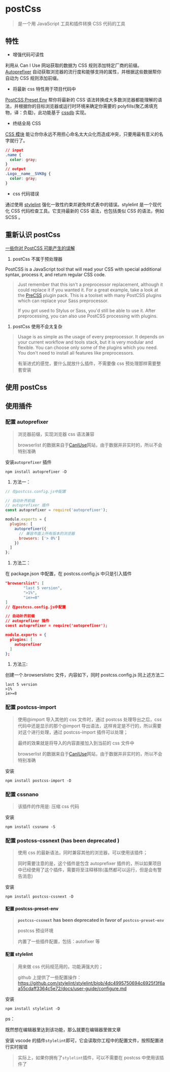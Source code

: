 # postCss

> 是一个用 JavaScript 工具和插件转换 CSS 代码的工具

## 特性

- 增强代码可读性

利用从 Can I Use 网站获取的数据为 CSS 规则添加特定厂商的前缀。 [Autoprefixer](https://github.com/postcss/autoprefixer) 自动获取浏览器的流行度和能够支持的属性，并根据这些数据帮你自动为 CSS 规则添加前缀。

- 将最新 css 特性用于项目代码中

[PostCSS Preset Env](https://preset-env.cssdb.org/) 帮你将最新的 CSS 语法转换成大多数浏览器都能理解的语法，并根据你的目标浏览器或运行时环境来确定你需要的 polyfills(聚乙烯填充物，译：负载)，此功能基于 [cssdb](https://cssdb.org/) 实现。

- 终结全局 CSS

[CSS 模块](https://github.com/css-modules/css-modules) 能让你你永远不用担心命名太大众化而造成冲突，只要用最有意义的名字就行了。

```CSS
// input
.name {
  color: gray;
}
// output
.Logo__name__SVK0g {
  color: gray;
}
```

- css 代码错误

通过使用 [stylelint](https://stylelint.io/) 强化一致性约束并避免样式表中的错误。stylelint 是一个现代化 CSS 代码检查工具。它支持最新的 CSS 语法，也包括类似 CSS 的语法，例如 SCSS 。

## 重新认识 postCss

[一些你对 PostCSS 可能产生的误解](http://julian.io/some-things-you-may-think-about-postcss-and-you-might-be-wrong)

1. postCss 不属于预处理器

PostCSS is a JavaScript tool that will read your CSS with special additional syntax, process it, and return regular CSS code.

> Just remember that this isn't a preprocessor replacement, although it could replace it if you wanted it. For a great example, take a look at the [PreCSS](https://github.com/jonathantneal/precss) plugin pack. This is a toolset with many PostCSS plugins which can replace your Sass preprocessor.
>
> If you got used to Stylus or Sass, you'd still be able to use it. After preprocessing, you can also use PostCSS processing with plugins.

1. postCss 使用不会太复杂

> Usage is as simple as the usage of every preprocessor. It depends on your current workflow and tools stack, but it is very modular and flexible. You can choose only some of the plugins which you need. You don't need to install all features like preprocessors.
>
> 有渐进式的感觉，要什么就放什么插件，不需要像 css 预处理那样需要整套安装

## 使用 postCss

## 使用插件

### 配置 autoprefixer

> 浏览器前缀，实现浏览器 css 语法兼容
>
> browserlist 的数据来自于[CanIUse](http://caniuse.com/)网站，由于数据并非实时的，所以不会特别准确

安装`autoprefixer` 插件

```Shell
npm install autoprefixer -D
```

1. 方法一：

```JavaScript
// 在postcss.config.js中配置

// 自动补齐前缀
// autoprefixer 插件
const autoprefixer = require('autoprefixer');

module.exports = {
  plugins: [
    autoprefixer({
      // 兼容市面上所有版本的浏览器
      browsers: ['> 0%']
    })
  ]
};
```

1. 方法二：

在 package.json 中配置，在 postcss.config.js 中只是引入插件

```JSON
"browserslist": [
        "last 5 version",
        ">1%",
        "ie>=8"
]
// 在postcss.config.js中配置

// 自动补齐前缀
// autoprefixer 插件
const autoprefixer = require('autoprefixer');

module.exports = {
  plugins: [
    autoprefixer
  ]
};
```

1. 方法三:

创建一个.browserslistrc 文件，内容如下，同时 postcss.config.js 同上述方法二

```Shell
last 5 version
>1%
ie>=8
```

### 配置 postcss-import

> 使用@import 导入其他的 css 文件时，通过 postcss 处理导出之后，css 代码中还是显示的那个@import 导出语法，这样肯定是不行的，所以需要对这个进行处理，通过 postcss-import 插件可以处理；
>
> 最终的效果就是将导入的内容直接加入到当前的 css 文件中
>
> browserlist 的数据来自于[CanIUse](http://caniuse.com/)网站，由于数据并非实时的，所以不会特别准确

安装

```Shell
npm install postcss-import -D
```

### 配置 cssnano

> 该插件的作用是: 压缩 css 代码

安装

```Shell
npm install cssnano -S
```

### 配置 postcss-cssnext (**has been deprecated** )

> 使用 css 的最新语法，同时兼容其他的浏览器，可以使用该插件；
>
> 同时需要注意的是，这个插件是包含 autoprefixer 插件的，所以如果项目中已经使用了这个插件，需要将至注释移除(虽然都可以运行，但是会有警告消息)

安装

```Shell
npm install postcss-cssnext -D
```

#### 配置 postcss-preset-env

> **`postcss-cssnext`** **has been deprecated in favor of** **`postcss-preset-env`**
>
> postcss 预设环境
>
> 内置了一些插件配置，包括：autofixer 等

#### 配置 stylelint

> 用来做 css 代码规范用的，功能满强大的；
>
> github 上提供了一些配置操作：https://github.com/stylelint/stylelint/blob/4dc4995750694c6925f3f6aa55cdaff3364c5e72/docs/user-guide/configure.md

安装

```Shell
npm install stylelint -D
```

ps：

既然想在编辑器里达到该功能，那么就要在编辑器里做文章

安装 vscode 的插件`stylelint`即可，它会读取你工程中的配置文件，按照配置进行实时报错

> 实际上，如果你拥有了`stylelint`插件，可以不需要在 postcss 中使用该插件了
